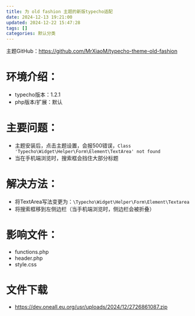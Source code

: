 ```yaml
---
title: 为 old fashion 主题的新版typecho适配
date: 2024-12-13 19:21:00
updated: 2024-12-22 15:47:28
tags: []
categories: 默认分类
---
```


主题GitHub：https://github.com/MrXiaoM/typecho-theme-old-fashion

# 环境介绍：

- typecho版本：1.2.1
- php版本/扩展：默认

# 主要问题：

- 主题安装后，点击主题设置，会报500错误，`Class 'Typecho\Widget\Helper\Form\Element\TextArea' not found`
- 当在手机端浏览时，搜索框会挡住大部分标题

# 解决方法：

- 将TextArea写法变更为：`\Typecho\Widget\Helper\Form\Element\Textarea`
- 将搜索框移到左侧边栏（当手机端浏览时，侧边栏会被折叠）

# 影响文件：

- functions.php
- header.php
- style.css

# 文件下载

- https://dev.oneall.eu.org/usr/uploads/2024/12/2726861087.zip
